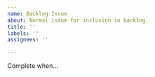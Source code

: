 ```yaml
---
name: Backlog Issue
about: Normal issue for inclusion in backlog.
title: ''
labels: ''
assignees: ''

---
```


Complete when...
